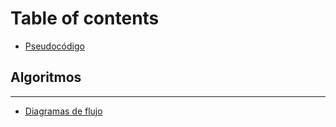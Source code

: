 # Table of contents

* [Pseudocódigo](README.md)

## Algoritmos

---

* [Diagramas de flujo](diagramas-de-flujo.md)

